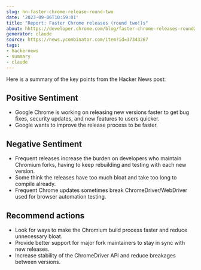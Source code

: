 ```yaml
---
slug: hn-faster-chrome-release-round-two
date: '2023-09-06T10:59:01'
title: "Report: Faster Chrome releases (round two!)s"
about: hhttps://developer.chrome.com/blog/faster-chrome-releases-round2/
generator: claude
source: https://news.ycombinator.com/item?id=37343267
tags:
- hackernews
- summary
- claude
---
```


Here is a summary of the key points from the Hacker News post:

## Positive Sentiment

- Google Chrome is working on releasing new versions faster to get bug fixes, security updates, and new features to users quicker.
- Google wants to improve the release process to be faster.

## Negative Sentiment 

- Frequent releases increase the burden on developers who maintain Chromium forks, having to keep rebuilding and testing with each new version.
- Some think the releases have too much bloat and take too long to compile already.
- Frequent Chrome updates sometimes break ChromeDriver/WebDriver used for browser automation testing.

## Recommend actions

- Look for ways to make the Chromium build process faster and reduce unnecessary bloat.
- Provide better support for major fork maintainers to stay in sync with new releases.
- Increase stability of the ChromeDriver API and reduce breakages between versions.

